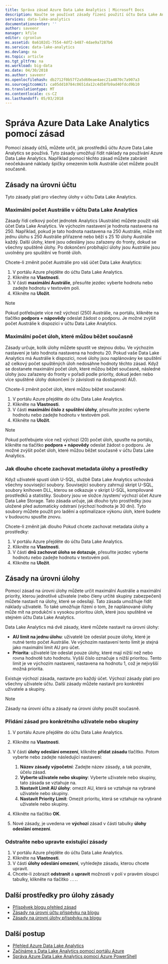 ```yaml
---
title: Správa zásad Azure Data Lake Analytics | Microsoft Docs
description: Naučte se používat zásady řízení použití účtu Data Lake Analytics.
services: data-lake-analytics
documentationcenter: ''
author: saveenr
manager: kfile
editor: cgronlun
ms.assetid: 0a6102d1-7554-4df2-b487-4dae9a7287b6
ms.service: data-lake-analytics
ms.devlang: na
ms.topic: article
ms.tgt_pltfrm: na
ms.workload: big-data
ms.date: 04/30/2018
ms.author: saveenr
ms.openlocfilehash: db2712f0b57f2a5d60eae4aec21a4070c7a907a3
ms.sourcegitcommit: ca05dd10784c0651da12c4d58fb9ad40fdcd9b10
ms.translationtype: MT
ms.contentlocale: cs-CZ
ms.lasthandoff: 05/03/2018
---
```

# <a name="manage-azure-data-lake-analytics-using-policies"></a>Správa Azure Data Lake Analytics pomocí zásad

Pomocí zásady účtů, můžete určit, jak prostředků účtu Azure Data Lake Analytics se používá. Tyto zásady umožňují řídit náklady na používání Azure Data Lake Analytics. Například pomocí těchto zásad můžete zabránit neočekávané náklady špičky omezením kolik Austrálie účet můžete použít současně.

## <a name="account-level-policies"></a>Zásady na úrovni účtu

Tyto zásady platí pro všechny úlohy v účtu Data Lake Analytics.

### <a name="maximum-number-of-aus-in-a-data-lake-analytics-account"></a>Maximální počet Austrálie v účtu Data Lake Analytics
Zásady řídí celkový počet jednotek Analytics (Austrálie) můžete použít váš účet Data Lake Analytics. Ve výchozím nastavení je hodnota nastavena na 250. Například, pokud je tato hodnota nastavena na 250 Austrálie, může mít jednu úlohu s 250 Austrálie přiřazené nebo běží s 25 10 úlohy Austrálie každý. Další úlohy, které jsou odeslány jsou zařazeny do fronty, dokud se všechny spuštěné úlohy. Po dokončení probíhající úlohy jsou Austrálie jsou uvolněny pro spuštění ve frontě úloh.

Chcete-li změnit počet Austrálie pro váš účet Data Lake Analytics:

1. V portálu Azure přejděte do účtu Data Lake Analytics.
2. Klikněte na **Vlastnosti**.
3. V části **maximální Austrálie**, přesuňte jezdec vyberte hodnotu nebo zadejte hodnotu v textovém poli. 
4. Klikněte na **Uložit**.

> [!NOTE]
> Pokud potřebujete více než výchozí (250) Austrálie, na portálu, klikněte na tlačítko **podpora + nápovědy** odeslat žádost o podporu. Je možné zvýšit počet Austrálie k dispozici v účtu Data Lake Analytics.
>

### <a name="maximum-number-of-jobs-that-can-run-simultaneously"></a>Maximální počet úloh, které můžou běžet současně
Zásady určuje, kolik úlohy můžete spustit ve stejnou dobu. Ve výchozím nastavení je tato hodnota nastavena na hodnotu 20. Pokud vaše Data Lake Analytics má Austrálie k dispozici, nové úlohy jsou naplánovány ke spuštění až celkový počet spuštěných úloh nedosáhne hodnoty těchto zásad. Když se dostanete maximální počet úloh, které můžou běžet současně, následné úlohy jsou zařazeny do fronty v pořadí podle priority, dokud jeden nebo více spuštěné úlohy dokončení (v závislosti na dostupnosti AU).

Chcete-li změnit počet úloh, které můžou běžet současně:

1. V portálu Azure přejděte do účtu Data Lake Analytics.
2. Klikněte na **Vlastnosti**.
3. V části **maximální číslo z spuštění úlohy**, přesuňte jezdec vyberte hodnotu nebo zadejte hodnotu v textovém poli. 
4. Klikněte na **Uložit**.

> [!NOTE]
> Pokud potřebujete více než výchozí (20) počet úloh, spusťte na portálu, klikněte na tlačítko **podpora + nápovědy** odeslat žádost o podporu. Je možné zvýšit počet úloh, které můžou běžet současně v účtu Data Lake Analytics.
>

### <a name="how-long-to-keep-job-metadata-and-resources"></a>Jak dlouho chcete zachovat metadata úlohy a prostředky 
Když uživatelé spustí úloh U-SQL, službě Data Lake Analytics uchovává všechny související soubory. Související soubory zahrnují skript U-SQL, soubory knihoven DLL, kterou se odkazuje v skript U-SQL, kompilované prostředků a statistiky. Soubory jsou ve složce /system/ výchozí účet Azure Data Lake Storage. Tato zásada určuje, jak dlouho tyto prostředky jsou uložené před automaticky odstraní (výchozí hodnota je 30 dní). Tyto soubory můžete použít pro ladění a optimalizace výkonu úloh, které budete v budoucnu spusťte znovu.

Chcete-li změnit jak dlouho Pokud chcete zachovat metadata úlohy a prostředky:

1. V portálu Azure přejděte do účtu Data Lake Analytics.
2. Klikněte na **Vlastnosti**.
3. V části **dnů zachovat úloha se dotazuje**, přesuňte jezdec vyberte hodnotu nebo zadejte hodnotu v textovém poli.  
4. Klikněte na **Uložit**.

## <a name="job-level-policies"></a>Zásady na úrovni úlohy

Pomocí zásad na úrovni úlohy můžete určit maximální Austrálie a maximální priority, kterou jednotlivé uživatele (nebo členy určité skupiny zabezpečení) můžete nastavit na úlohy, které se odesílají. Tato zásada umožňuje řídit náklady uživatelé. To také umožňuje řízení o tom, že naplánované úlohy může mít na produkční s vysokou prioritou úloh, které jsou spuštěné ve stejném účtu Data Lake Analytics.

Data Lake Analytics má dvě zásady, které můžete nastavit na úrovni úlohy:

* **AU limit na jednu úlohu**: uživatelé lze odeslat pouze úlohy, které je nutné tento počet Austrálie. Ve výchozím nastavení tento limit je stejná jako maximální limit AU pro účet.
* **Priorita**: uživatelé lze odeslat pouze úlohy, které mají nižší než nebo rovna hodnotě tuto hodnotu. Vyšší číslo označuje s nižší prioritou. Tento limit je ve výchozím nastavení, nastavena na hodnotu 1, což je nejvyšší možná priorita.

Existuje výchozí zásada, nastavte pro každý účet. Výchozí zásady platí pro všechny uživatele účtu. Další zásady můžete nastavit pro konkrétní uživatele a skupiny. 

> [!NOTE]
> Zásady na úrovni účtu a zásady na úrovni úlohy použít současně.
>

### <a name="add-a-policy-for-a-specific-user-or-group"></a>Přidání zásad pro konkrétního uživatele nebo skupiny

1. V portálu Azure přejděte do účtu Data Lake Analytics.
2. Klikněte na **Vlastnosti**.
3. V části **úlohy odeslání omezení**, klikněte **přidat zásadu** tlačítko. Potom vyberte nebo zadejte následující nastavení:
    1. **Název zásady výpočetní**: Zadejte název zásady, a tak poznáte, účelu zásad.
    2. **Vyberte uživatele nebo skupiny**: Vyberte uživatele nebo skupiny, tato zásada se vztahuje na.
    3. **Nastavit Limit AU úlohy**: omezit AU, která se vztahuje na vybrané uživatele nebo skupiny.
    4. **Nastavit Priority Limit**: Omezit prioritu, která se vztahuje na vybrané uživatele nebo skupiny.

4. Klikněte na tlačítko **OK**.

5. Nové zásady, je uvedena ve **výchozí** zásad v části tabulky **úlohy odeslání omezení**. 

### <a name="delete-or-edit-an-existing-policy"></a>Odstraňte nebo upravte existující zásady

1. V portálu Azure přejděte do účtu Data Lake Analytics.
2. Klikněte na **Vlastnosti**.
3. V části **úlohy odeslání omezení**, vyhledejte zásadu, kterou chcete upravit.
4.  Chcete-li zobrazit **odstranit** a **upravit** možnosti v polí v pravém sloupci tabulky, klikněte na tlačítko `...`.

## <a name="additional-resources-for-job-policies"></a>Další prostředky pro úlohy zásady
* [Příspěvek blogu přehled zásad](https://blogs.msdn.microsoft.com/azuredatalake/2017/06/08/managing-your-azure-data-lake-analytics-compute-resources-overview/)
* [Zásady na úrovni účtu příspěvku na blogu](https://blogs.msdn.microsoft.com/azuredatalake/2017/06/08/managing-your-azure-data-lake-analytics-compute-resources-account-level-policy/)
* [Zásady na úrovni úlohy příspěvku na blogu](https://blogs.msdn.microsoft.com/azuredatalake/2017/06/08/managing-your-azure-data-lake-analytics-compute-resources-job-level-policy/)

## <a name="next-steps"></a>Další postup

* [Přehled Azure Data Lake Analytics](data-lake-analytics-overview.md)
* [Začínáme s Data Lake Analytics pomocí portálu Azure](data-lake-analytics-get-started-portal.md)
* [Správa Azure Data Lake Analytics pomocí Azure PowerShell](data-lake-analytics-manage-use-powershell.md)

